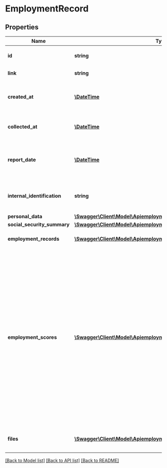 # EmploymentRecord

## Properties
Name | Type | Description | Notes
------------ | ------------- | ------------- | -------------
**id** | **string** | Belvo&#x27;s unique identifier for the current item. | [optional] 
**link** | **string** | The &#x60;link.id&#x60; the data belongs to. | [optional] 
**created_at** | [**\DateTime**](\DateTime.md) | The ISO-8601 timestamp of when the data point was created in Belvo&#x27;s database. | [optional] 
**collected_at** | [**\DateTime**](\DateTime.md) | The ISO-8601 timestamp when the data point was collected. | [optional] 
**report_date** | [**\DateTime**](\DateTime.md) | The date when the employment record report was generated, in &#x60;YYYY-MM-DD&#x60; format. | [optional] 
**internal_identification** | **string** | Unique ID for user according to the institution. For IMSS and ISSSTE Mexico, this is the CURP. | [optional] 
**personal_data** | [**\Swagger\Client\Model\ApiemploymentrecordsPersonalData**](ApiemploymentrecordsPersonalData.md) |  | [optional] 
**social_security_summary** | [**\Swagger\Client\Model\ApiemploymentrecordsSocialSecuritySummary**](ApiemploymentrecordsSocialSecuritySummary.md) |  | [optional] 
**employment_records** | [**\Swagger\Client\Model\ApiemploymentrecordsEmploymentRecords[]**](ApiemploymentrecordsEmploymentRecords.md) | Details regarding the individual&#x27;s employment history. | [optional] 
**employment_scores** | [**\Swagger\Client\Model\ApiemploymentrecordsEmploymentScores[]**](ApiemploymentrecordsEmploymentScores.md) | An array of &#x60;employment_record&#x60; scores. Each score provides an insight into employability and income generation potential in a given period.  &gt; **Note 1**: This field is only available for links created with Mexico&#x27;s IMSS. For other institutions, this field will return &#x60;null&#x60;.  &gt; **Note 2**: This field will return &#x60;null&#x60; for employment records retrieved before 16-04-2024. For employment records generated before 16-04-2024, you&#x27;ll need to make a new POST request to retrieve employment records to calculate the scores. | [optional] 
**files** | [**\Swagger\Client\Model\ApiemploymentrecordsFiles[]**](ApiemploymentrecordsFiles.md) | Additional PDF binary files relating to the individual&#x27;s employment. | [optional] 

[[Back to Model list]](../../README.md#documentation-for-models) [[Back to API list]](../../README.md#documentation-for-api-endpoints) [[Back to README]](../../README.md)

